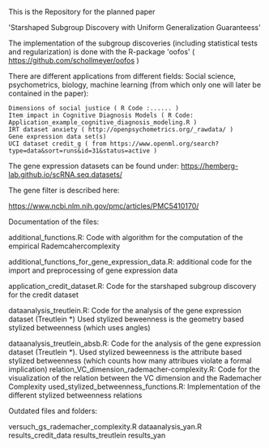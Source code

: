 This is the Repository for the planned paper

'Starshaped Subgroup Discovery with Uniform Generalization Guaranteess' 

The implementation of the subgroup discoveries (including statistical tests and regularization) is done with the R-package 'oofos' ( https://github.com/schollmeyer/oofos )

There are different applications from different fields: Social science, psychometrics, biology, machine learning (from which only one will later be contained in the paper):

    Dimensions of social justice ( R Code :...... )
    Item impact in Cognitive Diagnosis Models ( R Code: Application_example_cognitive_diagnosis_modeling.R )
    IRT dataset anxiety ( http://openpsychometrics.org/_rawdata/ )
    Gene expression data set(s)
    UCI dataset credit_g ( from https://www.openml.org/search?type=data&sort=runs&id=31&status=active )


The gene expression datasets can be found under:
https://hemberg-lab.github.io/scRNA.seq.datasets/

The gene filter is described here:

https://www.ncbi.nlm.nih.gov/pmc/articles/PMC5410170/


Documentation of the files:

additional_functions.R: Code with algorithm for the computation of the empirical Rademcahercomplexity

additional_functions_for_gene_expression_data.R: additional code for the import and preprocessing of gene expression data

application_credit_dataset.R: Code for the starshaped subgroup discovery for the credit dataset

dataanalysis_treutlein.R: Code for the analysis of the gene expression dataset (Treutlein *) Used stylized beweenness is the geometry based stylized betweenness (which uses angles)

dataanalysis_treutlein_absb.R: Code for the analysis of the gene expression dataset (Treutlein *). Used stylized beweenness is the attribute based stylized betweenness (which counts how many attribues violate a formal implication)
relation_VC_dimension_rademacher-complexity.R: Code for the visualization of the relation between the VC dimension and the Rademacher Complexity
used_stylized_betweenness_functions.R: Implementation of the different stylized betweenness relations



Outdated files and folders:

versuch_gs_rademacher_complexity.R
dataanalysis_yan.R
results_credit_data
results_treutlein
results_yan
